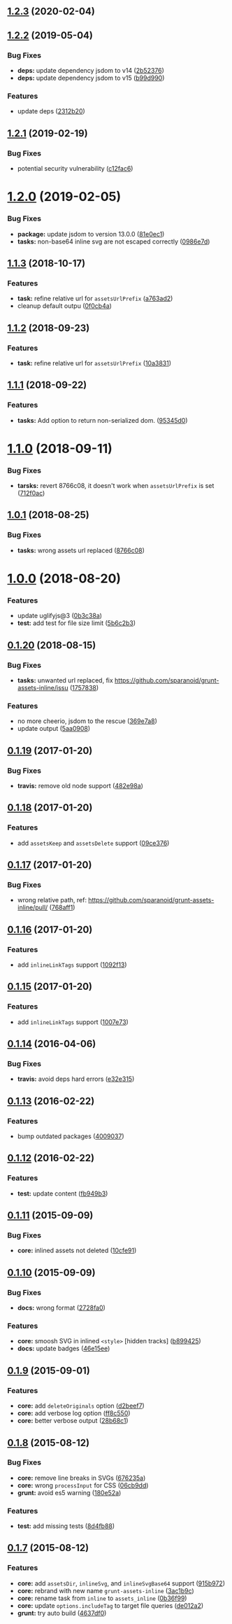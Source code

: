 <a name="1.2.3"></a>
## [1.2.3](https://github.com/sparanoid/grunt-assets-inline/compare/v1.2.2...v1.2.3) (2020-02-04)




<a name="1.2.2"></a>
## [1.2.2](https://github.com/sparanoid/grunt-assets-inline/compare/v1.2.1...v1.2.2) (2019-05-04)


### Bug Fixes

* **deps:** update dependency jsdom to v14 ([2b52376](https://github.com/sparanoid/grunt-assets-inline/commit/2b52376))
* **deps:** update dependency jsdom to v15 ([b99d990](https://github.com/sparanoid/grunt-assets-inline/commit/b99d990))

### Features

* update deps ([2312b20](https://github.com/sparanoid/grunt-assets-inline/commit/2312b20))



<a name="1.2.1"></a>
## [1.2.1](https://github.com/sparanoid/grunt-assets-inline/compare/v1.2.0...v1.2.1) (2019-02-19)


### Bug Fixes

* potential security vulnerability ([c12fac6](https://github.com/sparanoid/grunt-assets-inline/commit/c12fac6))



<a name="1.2.0"></a>
# [1.2.0](https://github.com/sparanoid/grunt-assets-inline/compare/v1.1.3...v1.2.0) (2019-02-05)


### Bug Fixes

* **package:** update jsdom to version 13.0.0 ([81e0ec1](https://github.com/sparanoid/grunt-assets-inline/commit/81e0ec1))
* **tasks:** non-base64 inline svg are not escaped correctly ([0986e7d](https://github.com/sparanoid/grunt-assets-inline/commit/0986e7d))



<a name="1.1.3"></a>
## [1.1.3](https://github.com/sparanoid/grunt-assets-inline/compare/v1.1.1...v1.1.3) (2018-10-17)


### Features

* **task:** refine relative url for `assetsUrlPrefix` ([a763ad2](https://github.com/sparanoid/grunt-assets-inline/commit/a763ad2))
* cleanup default outpu ([0f0cb4a](https://github.com/sparanoid/grunt-assets-inline/commit/0f0cb4a))



<a name="1.1.2"></a>
## [1.1.2](https://github.com/sparanoid/grunt-assets-inline/compare/v1.1.1...v1.1.2) (2018-09-23)


### Features

* **task:** refine relative url for `assetsUrlPrefix` ([10a3831](https://github.com/sparanoid/grunt-assets-inline/commit/10a3831))



<a name="1.1.1"></a>
## [1.1.1](https://github.com/sparanoid/grunt-assets-inline/compare/v1.1.0...v1.1.1) (2018-09-22)


### Features

* **tasks:** Add option to return non-serialized dom. ([95345d0](https://github.com/sparanoid/grunt-assets-inline/commit/95345d0))



<a name="1.1.0"></a>
# [1.1.0](https://github.com/sparanoid/grunt-assets-inline/compare/v1.0.1...v1.1.0) (2018-09-11)


### Bug Fixes

* **tarsks:** revert 8766c08, it doesn't work when `assetsUrlPrefix` is set ([712f0ac](https://github.com/sparanoid/grunt-assets-inline/commit/712f0ac))



<a name="1.0.1"></a>
## [1.0.1](https://github.com/sparanoid/grunt-assets-inline/compare/v1.0.0...v1.0.1) (2018-08-25)


### Bug Fixes

* **tasks:** wrong assets url replaced ([8766c08](https://github.com/sparanoid/grunt-assets-inline/commit/8766c08))



<a name="1.0.0"></a>
# [1.0.0](https://github.com/sparanoid/grunt-assets-inline/compare/v0.1.20...v1.0.0) (2018-08-20)


### Features

* update uglifyjs@3 ([0b3c38a](https://github.com/sparanoid/grunt-assets-inline/commit/0b3c38a))
* **test:** add test for file size limit ([5b6c2b3](https://github.com/sparanoid/grunt-assets-inline/commit/5b6c2b3))



<a name="0.1.20"></a>
## [0.1.20](https://github.com/sparanoid/grunt-assets-inline/compare/v0.1.19...v0.1.20) (2018-08-15)


### Bug Fixes

* **tasks:** unwanted url replaced, fix https://github.com/sparanoid/grunt-assets-inline/issu ([1757838](https://github.com/sparanoid/grunt-assets-inline/commit/1757838))

### Features

* no more cheerio, jsdom to the rescue ([369e7a8](https://github.com/sparanoid/grunt-assets-inline/commit/369e7a8))
* update output ([5aa0908](https://github.com/sparanoid/grunt-assets-inline/commit/5aa0908))



<a name="0.1.19"></a>
## [0.1.19](https://github.com/sparanoid/grunt-assets-inline/compare/v0.1.18...v0.1.19) (2017-01-20)


### Bug Fixes

* **travis:** remove old node support ([482e98a](https://github.com/sparanoid/grunt-assets-inline/commit/482e98a))



<a name="0.1.18"></a>
## [0.1.18](https://github.com/sparanoid/grunt-assets-inline/compare/v0.1.17...v0.1.18) (2017-01-20)


### Features

* add `assetsKeep` and `assetsDelete` support ([09ce376](https://github.com/sparanoid/grunt-assets-inline/commit/09ce376))



<a name="0.1.17"></a>
## [0.1.17](https://github.com/sparanoid/grunt-assets-inline/compare/v0.1.16...v0.1.17) (2017-01-20)


### Bug Fixes

* wrong relative path, ref: https://github.com/sparanoid/grunt-assets-inline/pull/ ([768aff1](https://github.com/sparanoid/grunt-assets-inline/commit/768aff1))



<a name="0.1.16"></a>
## [0.1.16](https://github.com/sparanoid/grunt-assets-inline/compare/v0.1.14...v0.1.16) (2017-01-20)


### Features

* add `inlineLinkTags` support ([1092f13](https://github.com/sparanoid/grunt-assets-inline/commit/1092f13))



<a name="0.1.15"></a>
## [0.1.15](https://github.com/sparanoid/grunt-assets-inline/compare/v0.1.14...v0.1.15) (2017-01-20)


### Features

* add `inlineLinkTags` support ([1007e73](https://github.com/sparanoid/grunt-assets-inline/commit/1007e73))



<a name="0.1.14"></a>
## [0.1.14](https://github.com/sparanoid/grunt-assets-inline/compare/v0.1.13...v0.1.14) (2016-04-06)


### Bug Fixes

* **travis:** avoid deps hard errors ([e32e315](https://github.com/sparanoid/grunt-assets-inline/commit/e32e315))



<a name="0.1.13"></a>
## [0.1.13](https://github.com/sparanoid/grunt-assets-inline/compare/v0.1.12...v0.1.13) (2016-02-22)


### Features

* bump outdated packages ([4009037](https://github.com/sparanoid/grunt-assets-inline/commit/4009037))



<a name="0.1.12"></a>
## [0.1.12](https://github.com/sparanoid/grunt-assets-inline/compare/v0.1.11...v0.1.12) (2016-02-22)


### Features

* **test:** update content ([fb949b3](https://github.com/sparanoid/grunt-assets-inline/commit/fb949b3))



<a name="0.1.11"></a>
## [0.1.11](https://github.com/sparanoid/grunt-assets-inline/compare/v0.1.10...v0.1.11) (2015-09-09)


### Bug Fixes

* **core:** inlined assets not deleted ([10cfe91](https://github.com/sparanoid/grunt-assets-inline/commit/10cfe91))



<a name="0.1.10"></a>
## [0.1.10](https://github.com/sparanoid/grunt-assets-inline/compare/v0.1.9...v0.1.10) (2015-09-09)


### Bug Fixes

* **docs:** wrong format ([2728fa0](https://github.com/sparanoid/grunt-assets-inline/commit/2728fa0))

### Features

* **core:** smoosh SVG in inlined `<style>` [hidden tracks] ([b899425](https://github.com/sparanoid/grunt-assets-inline/commit/b899425))
* **docs:** update badges ([46e15ee](https://github.com/sparanoid/grunt-assets-inline/commit/46e15ee))



<a name="0.1.9"></a>
## [0.1.9](https://github.com/sparanoid/grunt-assets-inline/compare/v0.1.8...v0.1.9) (2015-09-01)


### Features

* **core:** add `deleteOriginals` option ([d2beef7](https://github.com/sparanoid/grunt-assets-inline/commit/d2beef7))
* **core:** add verbose log option ([ff8c550](https://github.com/sparanoid/grunt-assets-inline/commit/ff8c550))
* **core:** better verbose output ([28b68c1](https://github.com/sparanoid/grunt-assets-inline/commit/28b68c1))



<a name="0.1.8"></a>
## [0.1.8](https://github.com/sparanoid/grunt-assets-inline/compare/v0.1.7...v0.1.8) (2015-08-12)


### Bug Fixes

* **core:** remove line breaks in SVGs ([676235a](https://github.com/sparanoid/grunt-assets-inline/commit/676235a))
* **core:** wrong `processInput` for CSS ([06cb9dd](https://github.com/sparanoid/grunt-assets-inline/commit/06cb9dd))
* **grunt:** avoid es5 warning ([180e52a](https://github.com/sparanoid/grunt-assets-inline/commit/180e52a))

### Features

* **test:** add missing tests ([8d4fb88](https://github.com/sparanoid/grunt-assets-inline/commit/8d4fb88))



<a name="0.1.7"></a>
## [0.1.7](https://github.com/sparanoid/grunt-assets-inline/compare/v0.1.6...v0.1.7) (2015-08-12)


### Features

* **core:** add `assetsDir`, `inlineSvg`, and `inlineSvgBase64` support ([915b972](https://github.com/sparanoid/grunt-assets-inline/commit/915b972))
* **core:** rebrand with new name `grunt-assets-inline` ([3ac1b9c](https://github.com/sparanoid/grunt-assets-inline/commit/3ac1b9c))
* **core:** rename task from `inline` to `assets_inline` ([0b36f99](https://github.com/sparanoid/grunt-assets-inline/commit/0b36f99))
* **core:** update `options.includeTag` to target file queries ([de012a2](https://github.com/sparanoid/grunt-assets-inline/commit/de012a2))
* **grunt:** try auto build ([4637df0](https://github.com/sparanoid/grunt-assets-inline/commit/4637df0))



